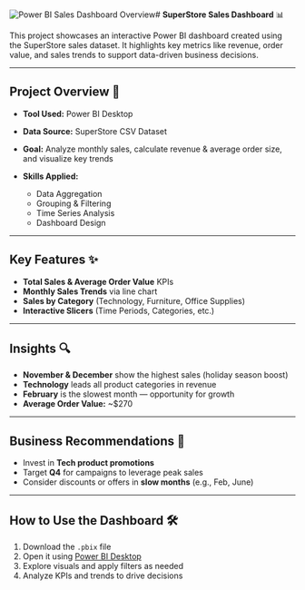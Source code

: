 ![Power BI Sales Dashboard Overview](https://github.com/user-attachments/assets/feff9d99-e988-4116-93fc-eaa3abd471c5)# **SuperStore Sales Dashboard** 📊

This project showcases an interactive Power BI dashboard created using the SuperStore sales dataset. It highlights key metrics like revenue, order value, and sales trends to support data-driven business decisions.

---

## **Project Overview** 🧾

* **Tool Used:** Power BI Desktop
* **Data Source:** SuperStore CSV Dataset
* **Goal:** Analyze monthly sales, calculate revenue & average order size, and visualize key trends
* **Skills Applied:**

  * Data Aggregation
  * Grouping & Filtering
  * Time Series Analysis
  * Dashboard Design

---

## **Key Features** ✨

* **Total Sales & Average Order Value** KPIs
* **Monthly Sales Trends** via line chart
* **Sales by Category** (Technology, Furniture, Office Supplies)
* **Interactive Slicers** (Time Periods, Categories, etc.)

---

## **Insights** 🔍

* **November & December** show the highest sales (holiday season boost)
* **Technology** leads all product categories in revenue
* **February** is the slowest month — opportunity for growth
* **Average Order Value:** \~\$270

---

## **Business Recommendations** 💼

* Invest in **Tech product promotions**
* Target **Q4** for campaigns to leverage peak sales
* Consider discounts or offers in **slow months** (e.g., Feb, June)

---

## **How to Use the Dashboard** 🛠️

1. Download the `.pbix` file
2. Open it using [Power BI Desktop](https://powerbi.microsoft.com/desktop)
3. Explore visuals and apply filters as needed
4. Analyze KPIs and trends to drive decisions






